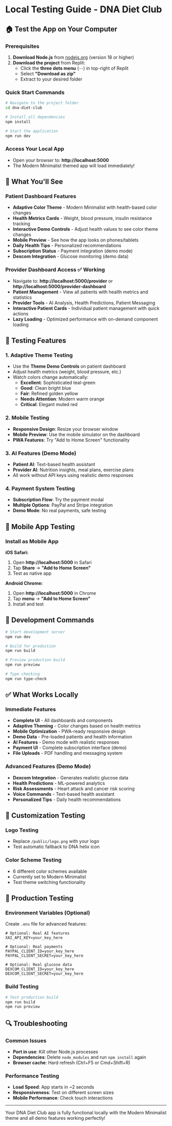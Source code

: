 # Local Testing Guide - DNA Diet Club

## 🏠 Test the App on Your Computer

### Prerequisites
1. **Download Node.js** from [nodejs.org](https://nodejs.org) (version 18 or higher)
2. **Download the project** from Replit:
   - Click the **three dots menu** (⋯) in top-right of Replit
   - Select **"Download as zip"**
   - Extract to your desired folder

### Quick Start Commands
```bash
# Navigate to the project folder
cd dna-diet-club

# Install all dependencies
npm install

# Start the application
npm run dev
```

### Access Your Local App
- Open your browser to: **http://localhost:5000**
- The Modern Minimalist themed app will load immediately!

## 🎯 What You'll See

### Patient Dashboard Features
- **Adaptive Color Theme** - Modern Minimalist with health-based color changes
- **Health Metrics Cards** - Weight, blood pressure, insulin resistance tracking
- **Interactive Demo Controls** - Adjust health values to see color theme changes
- **Mobile Preview** - See how the app looks on phones/tablets
- **Daily Health Tips** - Personalized recommendations
- **Subscription Status** - Payment integration (demo mode)
- **Dexcom Integration** - Glucose monitoring (demo data)

### Provider Dashboard Access ✅ Working
- Navigate to: **http://localhost:5000/provider** or **http://localhost:5000/provider-dashboard**
- **Patient Management** - View all patients with health metrics and statistics
- **Provider Tools** - AI Analysis, Health Predictions, Patient Messaging
- **Interactive Patient Cards** - Individual patient management with quick actions
- **Lazy Loading** - Optimized performance with on-demand component loading

## 🧪 Testing Features

### 1. Adaptive Theme Testing
- Use the **Theme Demo Controls** on patient dashboard
- Adjust health metrics (weight, blood pressure, etc.)
- Watch colors change automatically:
  - **Excellent**: Sophisticated teal-green
  - **Good**: Clean bright blue
  - **Fair**: Refined golden yellow
  - **Needs Attention**: Modern warm orange
  - **Critical**: Elegant muted red

### 2. Mobile Testing
- **Responsive Design**: Resize your browser window
- **Mobile Preview**: Use the mobile simulator on the dashboard
- **PWA Features**: Try "Add to Home Screen" functionality

### 3. AI Features (Demo Mode)
- **Patient AI**: Text-based health assistant
- **Provider AI**: Nutrition insights, meal plans, exercise plans
- All work without API keys using realistic demo responses

### 4. Payment System Testing
- **Subscription Flow**: Try the payment modal
- **Multiple Options**: PayPal and Stripe integration
- **Demo Mode**: No real payments, safe testing

## 📱 Mobile App Testing

### Install as Mobile App
**iOS Safari:**
1. Open **http://localhost:5000** in Safari
2. Tap **Share** → **"Add to Home Screen"**
3. Test as native app

**Android Chrome:**
1. Open **http://localhost:5000** in Chrome
2. Tap **menu** → **"Add to Home Screen"**
3. Install and test

## 🔧 Development Commands

```bash
# Start development server
npm run dev

# Build for production
npm run build

# Preview production build
npm run preview

# Type checking
npm run type-check
```

## ✅ What Works Locally

### Immediate Features
- **Complete UI** - All dashboards and components
- **Adaptive Theming** - Color changes based on health metrics
- **Mobile Optimization** - PWA-ready responsive design
- **Demo Data** - Pre-loaded patients and health information
- **AI Features** - Demo mode with realistic responses
- **Payment UI** - Complete subscription interface (demo)
- **File Uploads** - PDF handling and messaging system

### Advanced Features (Demo Mode)
- **Dexcom Integration** - Generates realistic glucose data
- **Health Predictions** - ML-powered analytics
- **Risk Assessments** - Heart attack and cancer risk scoring
- **Voice Commands** - Text-based health assistant
- **Personalized Tips** - Daily health recommendations

## 🎨 Customization Testing

### Logo Testing
- Replace `/public/logo.png` with your logo
- Test automatic fallback to DNA helix icon

### Color Scheme Testing
- 6 different color schemes available
- Currently set to Modern Minimalist
- Test theme switching functionality

## 🚀 Production Testing

### Environment Variables (Optional)
Create `.env` file for advanced features:
```env
# Optional: Real AI features
XAI_API_KEY=your_key_here

# Optional: Real payments  
PAYPAL_CLIENT_ID=your_key_here
PAYPAL_CLIENT_SECRET=your_key_here

# Optional: Real glucose data
DEXCOM_CLIENT_ID=your_key_here
DEXCOM_CLIENT_SECRET=your_key_here
```

### Build Testing
```bash
# Test production build
npm run build
npm run preview
```

## 🔍 Troubleshooting

### Common Issues
- **Port in use**: Kill other Node.js processes
- **Dependencies**: Delete `node_modules` and run `npm install` again
- **Browser cache**: Hard refresh (Ctrl+F5 or Cmd+Shift+R)

### Performance Testing
- **Load Speed**: App starts in ~2 seconds
- **Responsiveness**: Test on different screen sizes
- **Mobile Performance**: Check touch interactions

---

Your DNA Diet Club app is fully functional locally with the Modern Minimalist theme and all demo features working perfectly!